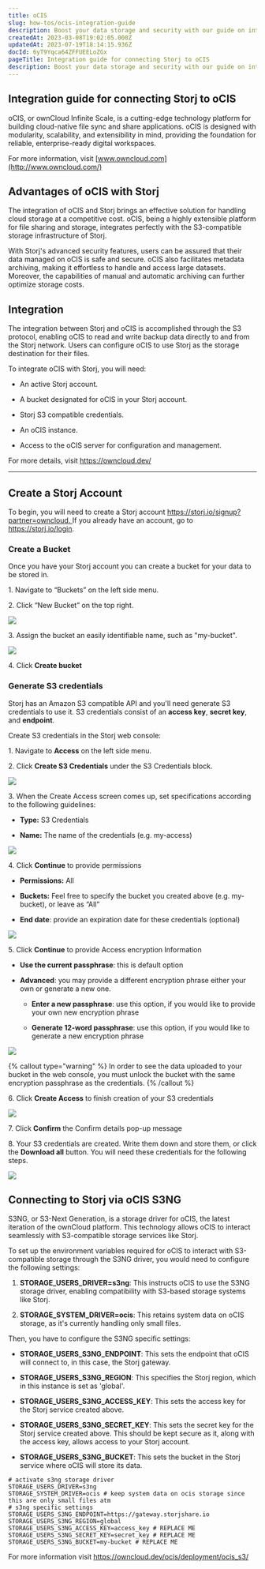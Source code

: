 ```yaml
---
title: oCIS
slug: how-tos/ocis-integration-guide
description: Boost your data storage and security with our guide on integrating Storj with oCIS. Explore the benefits of combining Storj's economical S3-compatible storage with oCIS's powerful file sync and share platform. 
createdAt: 2023-03-08T19:02:05.000Z
updatedAt: 2023-07-19T18:14:15.936Z
docId: 6yT9Yqca64ZFFUEELoZGx
pageTitle: Integration guide for connecting Storj to oCIS
description: Boost your data storage and security with our guide on integrating Storj with oCIS. Explore the benefits of combining Storj's economical S3-compatible storage with oCIS's powerful file sync and share platform. 
---
```


## Integration guide for connecting Storj to oCIS

oCIS, or ownCloud Infinite Scale, is a cutting-edge technology platform for building cloud-native file sync and share applications. oCIS is designed with modularity, scalability, and extensibility in mind, providing the foundation for reliable, enterprise-ready digital workspaces.

For more information, visit [www.owncloud.com](http://www.owncloud.com/)

## Advantages of oCIS with Storj

The integration of oCIS and Storj brings an effective solution for handling cloud storage at a competitive cost. oCIS, being a highly extensible platform for file sharing and storage, integrates perfectly with the S3-compatible storage infrastructure of Storj.

With Storj's advanced security features, users can be assured that their data managed on oCIS is safe and secure. oCIS also facilitates metadata archiving, making it effortless to handle and access large datasets. Moreover, the capabilities of manual and automatic archiving can further optimize storage costs.

## Integration

The integration between Storj and oCIS is accomplished through the S3 protocol, enabling oCIS to read and write backup data directly to and from the Storj network. Users can configure oCIS to use Storj as the storage destination for their files.

To integrate oCIS with Storj, you will need:

*   An active Storj account.

*   A bucket designated for oCIS in your Storj account.

*   Storj S3 compatible credentials.

*   An oCIS instance.

*   Access to the oCIS server for configuration and management.

For more details, visit <https://owncloud.dev/>

***

## Create a Storj Account

To begin, you will need to create a Storj account [https://storj.io/signup?partner=owncloud. ](https://storj.io/signup?partner=owncloud) If you already have an account, go to <https://storj.io/login>.



### Create a Bucket 

Once you have your Storj account you can create a bucket for your data to be stored in.

1\. Navigate to “Buckets” on the left side menu.

2\. Click “New Bucket” on the top right.

![](https://archbee-image-uploads.s3.amazonaws.com/kv3plx2xmXcUGcVl4Lttj/jbnQ38ynnrWl0jnO_j-E5_comet-backup-storj-2.png)

3\. Assign the bucket an easily identifiable name, such as "my-bucket".

![](https://archbee-image-uploads.s3.amazonaws.com/kv3plx2xmXcUGcVl4Lttj/K65vHcrJtRq4S87jICtYx_screenshot-2023-03-09-at-110429-am.png)

4\. Click **Create bucket**

### Generate S3 credentials

Storj has an Amazon S3 compatible API and you'll need generate S3 credentials to use it. S3 credentials consist of an **access key**, **secret key**, and **endpoint**.

Create S3 credentials in the Storj web console:

1\. Navigate to **Access** on the left side menu.

2\. Click **Create S3 Credentials** under the S3 Credentials block.



![](https://archbee-image-uploads.s3.amazonaws.com/kv3plx2xmXcUGcVl4Lttj/EZyAl8Wux2GOlyPd70HnI_screenshot-2023-03-09-at-110900-am.png)

3\. When the Create Access screen comes up, set specifications according to the following guidelines:

*   **Type:** S3 Credentials

*   **Name:** The name of the credentials (e.g. my-access)

![](https://archbee-image-uploads.s3.amazonaws.com/kv3plx2xmXcUGcVl4Lttj/Cv1Lirp-3-OueRk-YAR8u_image.png)

4\. Click **Continue** to provide permissions

*   **Permissions:** All

*   **Buckets:** Feel free to specify the bucket you created above (e.g. my-bucket), or leave as “All”

*   **End date**: provide an expiration date for these credentials (optional)

![](https://archbee-image-uploads.s3.amazonaws.com/kv3plx2xmXcUGcVl4Lttj/gQ8jBHtvd5sFZFuAqth_h_image.png)

5\. Click **Continue** to provide Access encryption Information

*   **Use the current passphrase**: this is default option

*   **Advanced**: you may provide a different encryption phrase either your own or generate a new one.
    *   **Enter a new passphrase**: use this option, if you would like to provide your own new encryption phrase

    *   **Generate 12-word passphrase**: use this option, if you would like to generate a new encryption phrase

![](https://archbee-image-uploads.s3.amazonaws.com/kv3plx2xmXcUGcVl4Lttj/Uxn8zBqXQVmQvsswV3pJ2_image.png)

{% callout type="warning"  %} 
In order to see the data uploaded to your bucket in the web console, you must unlock the bucket with the same encryption passphrase as the credentials.
{% /callout %}

6\. Click **Create Access** to finish creation of your S3 credentials

![](https://archbee-image-uploads.s3.amazonaws.com/kv3plx2xmXcUGcVl4Lttj/zk2JE9Z6f3vk_R2cjpdqc_image.png)

7\. Click **Confirm** the Confirm details pop-up message

8\. Your S3 credentials are created. Write them down and store them, or click the **Download all** button. You will need these credentials for the following steps.

![](https://archbee-image-uploads.s3.amazonaws.com/kv3plx2xmXcUGcVl4Lttj/xH5tgzVKXn-uK2hVfSo8e_image.png)

## Connecting to Storj via oCIS S3NG

S3NG, or S3-Next Generation, is a storage driver for oCIS, the latest iteration of the ownCloud platform. This technology allows oCIS to interact seamlessly with S3-compatible storage services like Storj.

To set up the environment variables required for oCIS to interact with S3-compatible storage through the S3NG driver, you would need to configure the following settings:

1.  **STORAGE\_USERS\_DRIVER=s3ng**: This instructs oCIS to use the S3NG storage driver, enabling compatibility with S3-based storage systems like Storj.

2.  **STORAGE\_SYSTEM\_DRIVER=ocis**: This retains system data on oCIS storage, as it's currently handling only small files.

Then, you have to configure the S3NG specific settings:

*   **STORAGE\_USERS\_S3NG\_ENDPOINT**: This sets the endpoint that oCIS will connect to, in this case, the Storj gateway.

*   **STORAGE\_USERS\_S3NG\_REGION**: This specifies the Storj region, which in this instance is set as 'global'.

*   **STORAGE\_USERS\_S3NG\_ACCESS\_KEY**: This sets the access key for the Storj service created above.

*   **STORAGE\_USERS\_S3NG\_SECRET\_KEY**: This sets the secret key for the Storj service created above. This should be kept secure as it, along with the access key, allows access to your Storj account.

*   **STORAGE\_USERS\_S3NG\_BUCKET**: This sets the bucket in the Storj service where oCIS will store its data.&#x20;

```shell
# activate s3ng storage driver
STORAGE_USERS_DRIVER=s3ng
STORAGE_SYSTEM_DRIVER=ocis # keep system data on ocis storage since this are only small files atm
# s3ng specific settings
STORAGE_USERS_S3NG_ENDPOINT=https://gateway.storjshare.io
STORAGE_USERS_S3NG_REGION=global
STORAGE_USERS_S3NG_ACCESS_KEY=access_key # REPLACE ME
STORAGE_USERS_S3NG_SECRET_KEY=secret_key # REPLACE ME
STORAGE_USERS_S3NG_BUCKET=my-bucket # REPLACE ME
```

For more information visit <https://owncloud.dev/ocis/deployment/ocis_s3/>
